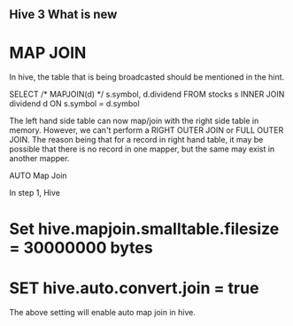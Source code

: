 ## Hive 3 What is new


# MAP JOIN 
In hive, the table that is being broadcasted should be mentioned in the hint. 

SELECT /* MAPJOIN(d) */ s.symbol, d.dividend
FROM stocks s INNER JOIN dividend d 
ON s.symbol = d.symbol

The left hand side table can now map/join with the right side table in memory. However, we can't perform a RIGHT OUTER JOIN or FULL OUTER JOIN. The reason being that for a record in right hand table, it may be possible that there is no record in one mapper, but the same may exist in another mapper. 

AUTO Map Join 

In step 1, Hive 

# Set hive.mapjoin.smalltable.filesize = 30000000 bytes


# SET hive.auto.convert.join = true

The above setting will enable auto map join in hive. 
